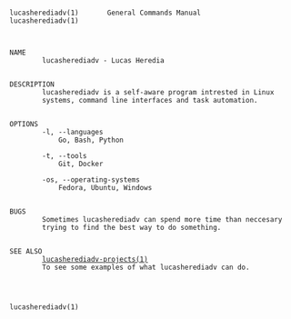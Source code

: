 <pre><code>
lucasherediadv(1)       General Commands Manual        lucasherediadv(1)



NAME
        lucasherediadv - Lucas Heredia


DESCRIPTION
        lucasherediadv is a self-aware program intrested in Linux
        systems, command line interfaces and task automation.


OPTIONS
        -l, --languages
            Go, Bash, Python

        -t, --tools
            Git, Docker
        
        -os, --operating-systems
            Fedora, Ubuntu, Windows


BUGS
        Sometimes lucasherediadv can spend more time than neccesary
        trying to find the best way to do something.


SEE ALSO
        <a href="https://github.com/lucasherediadv?tab=repositories">lucasherediadv-projects(1)</a> 
        To see some examples of what lucasherediadv can do.



                                                       lucasherediadv(1)
</code></pre>
